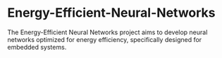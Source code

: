# Energy-Efficient-Neural-Networks
The Energy-Efficient Neural Networks project aims to develop neural networks optimized for energy efficiency, specifically designed for embedded systems.
